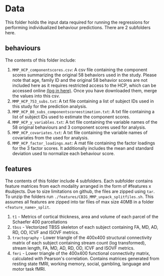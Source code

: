 # Data
This folder holds the input data required for running the regressions for performing individualized behaviour predictions. There are 2 subfolders here.

## behaviours
The contents of this folder include:
1. `MMP_HCP_componentscores.csv`: A csv file containing the component scores summarizing the original 58 behaviors used in the study. Please note that age, family ID and the original 58 behavior scores are not included here as it requires restricted access to the HCP, which can be accessed online [(log in here)](https://db.humanconnectome.org/). Once you have downloaded them, merge the values into this csv.
2. `MMP_HCP_753_subs.txt`: A txt file containing a list of subject IDs used in this study for the prediction analysis. 
3. `MMP_HCP_80_subs_componentscoreestimation.txt`: A txt file containing a list of subject IDs used to estimate the component scores. 
4. `MMP_HCP_y_variables.txt`: A txt file containing the variable names of the 58 original behaviours and 3 component scores used for analysis. 
5. `MMP_HCP_covariates.txt`: A txt file containing the variable names of covariates from the  used for analysis. 
6. `MMP_HCP_factor_loadings.mat`: A mat file containing the factor loadings for the 3 factor scores. It additionally includes the mean and standard deviation used to normalize each behaviour score.

## features
The contents of this folder include 4 subfolders. Each subfolder contains feature matrices from each modality arranged in the form of #features x #subjects. Due to size limitations on github, the files are zipped using `tar`. To unzip the folders run `./features/CBIG_MMP_unpack_splitfiles.sh`. This assumes all features are zipped into tar files of max size 40MB in a folder `<feature_name>_split`.
1. `t1` - Metrics of cortical thickness, area and volume of each parcel of the Schaefer 400 parcellations 
2. `tbss` - Vectorized TBSS skeleton of each subject containing FA, MD, AD, RD, OD, ICVF and ISOVF metrics.
3. `tractography` - Lower triangle of the 400x400 structural connectivity matrix of each subject containing stream count (log transformed), stream length, FA, MD, AD, RD, OD, ICVF and ISOVF metrics.
4. `fmri` - Lower triangle of the 400x400 functional connectivity matrix, calculated with Pearson's correlation. Contains matrices generated from resting state fMRI, working memory, social, gambling, language and motor task fMRI. 
